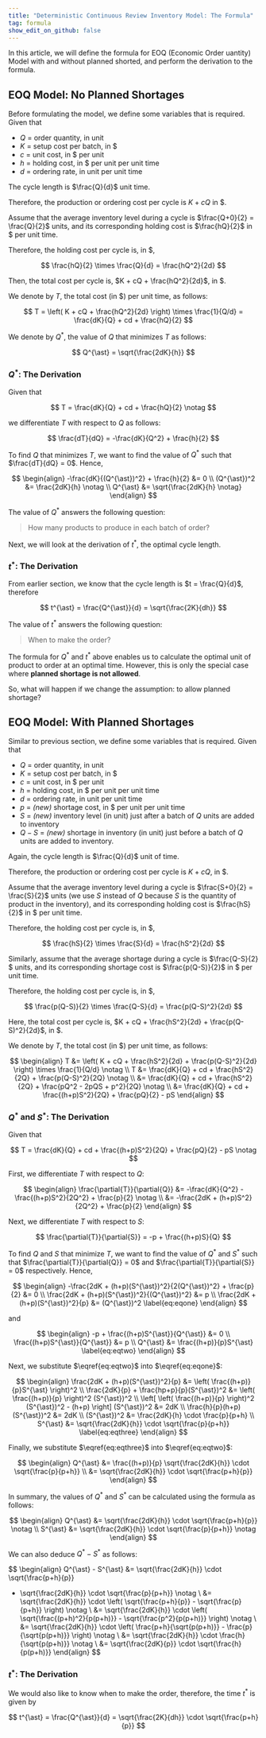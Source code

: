 ```yaml
---
title: "Deterministic Continuous Review Inventory Model: The Formula"
tag: formula
show_edit_on_github: false
---
```


In this article, we will define the formula for EOQ (Economic Order uantity) Model with and without planned shorted, and perform the derivation to the formula.

<!--more-->

## EOQ Model: No Planned Shortages

Before formulating the model, we define some variables that is required. Given that

- $Q$ = order quantity, in unit
- $K$ = setup cost per batch, in \$
- $c$ = unit cost, in \$ per unit
- $h$ = holding cost, in \$ per unit per unit time
- $d$ = ordering rate, in unit per unit time

The cycle length is $\frac{Q}{d}$ unit time.

Therefore, the production or ordering cost per cycle is $K + cQ$ in \$.

Assume that the average inventory level during a cycle is $\frac{Q+0}{2} = \frac{Q}{2}$ units, and its corresponding holding cost is $\frac{hQ}{2}$ in \$ per unit time.

Therefore, the holding cost per cycle is, in \$,

$$
\frac{hQ}{2} \times \frac{Q}{d} = \frac{hQ^2}{2d}
$$

Then, the total cost per cycle is, $K + cQ + \frac{hQ^2}{2d}$, in \$.

We denote by $T$, the total cost (in \$) per unit time, as follows:

$$
T = \left( K + cQ + \frac{hQ^2}{2d} \right) \times \frac{1}{Q/d}
= \frac{dK}{Q} + cd + \frac{hQ}{2}
$$

We denote by $Q^{\ast}$, the value of $Q$ that minimizes $T$ as follows:

$$
Q^{\ast} = \sqrt{\frac{2dK}{h}}
$$


### $Q^{\ast}$: The Derivation

Given that

$$
T = \frac{dK}{Q} + cd + \frac{hQ}{2} \notag
$$

we differentiate $T$ with respect to $Q$ as follows:

$$
\frac{dT}{dQ} = -\frac{dK}{Q^2} + \frac{h}{2}
$$

To find $Q$ that minimizes $T$, we want to find the value of $Q^{\ast}$ such that $\frac{dT}{dQ} = 0$. Hence,

$$
\begin{align}
-\frac{dK}{(Q^{\ast})^2} + \frac{h}{2} &= 0
\\
(Q^{\ast})^2 &= \frac{2dK}{h} \notag
\\
Q^{\ast} &= \sqrt{\frac{2dK}{h} \notag}
\end{align}
$$

The value of $Q^{\ast}$ answers the following question:

> How many products to produce in each batch of order?

Next, we will look at the derivation of $t^{\ast}$, the optimal cycle length.

### $t^{\ast}$: The Derivation

From earlier section, we know that the cycle length is $t = \frac{Q}{d}$, therefore

$$
t^{\ast} = \frac{Q^{\ast}}{d} = \sqrt{\frac{2K}{dh}}
$$

The value of $t^{\ast}$ answers the following question:

> When to make the order?

The formula for $Q^{\ast}$ and $t^{\ast}$ above enables us to calculate the optimal unit of product to order at an optimal time. However, this is only the special case where **planned shortage is not allowed**.

So, what will happen if we change the assumption: to allow planned shortage?

## EOQ Model: With Planned Shortages

Similar to previous section, we define some variables that is required. Given that

- $Q$ = order quantity, in unit
- $K$ = setup cost per batch, in \$
- $c$ = unit cost, in \$ per unit
- $h$ = holding cost, in \$ per unit per unit time
- $d$ = ordering rate, in unit per unit time
- $p$ = *(new)* shortage cost, in \$ per unit per unit time
- $S$ = *(new)* inventory level (in unit) just after a batch of $Q$ units are added to inventory
- $Q - S$ = *(new)* shortage in inventory (in unit) just before a batch of $Q$ units are added to inventory.

Again, the cycle length is $\frac{Q}{d}$ unit of time.

Therefore, the production or ordering cost per cycle is $K + cQ$, in \$.

Assume that the average inventory level during a cycle is $\frac{S+0}{2} = \frac{S}{2}$ units (we use $S$ instead of $Q$ because $S$ is the quantity of product in the inventory), and its corresponding holding cost is $\frac{hS}{2}$ in \$ per unit time.

Therefore, the holding cost per cycle is, in \$,

$$
\frac{hS}{2} \times \frac{S}{d} = \frac{hS^2}{2d}
$$

Similarly, assume that the average shortage during a cycle is $\frac{Q-S}{2} $ units, and its corresponding shortage cost is $\frac{p(Q-S)}{2}$ in \$ per unit time.

Therefore, the holding cost per cycle is, in \$,

$$
\frac{p(Q-S)}{2} \times \frac{Q-S}{d} = \frac{p(Q-S)^2}{2d}
$$

Here, the total cost per cycle is, $K + cQ + \frac{hS^2}{2d} + \frac{p(Q-S)^2}{2d}$, in \$.

We denote by $T$, the total cost (in \$) per unit time, as follows:

$$
\begin{align}
T &= \left( K + cQ + \frac{hS^2}{2d} + \frac{p(Q-S)^2}{2d} \right) \times \frac{1}{Q/d} \notag
\\
T &= \frac{dK}{Q} + cd + \frac{hS^2}{2Q} + \frac{p(Q-S)^2}{2Q} \notag
\\
&= \frac{dK}{Q} + cd + \frac{hS^2}{2Q} + \frac{pQ^2 - 2pQS + p^2}{2Q} \notag
\\
&= \frac{dK}{Q} + cd + \frac{(h+p)S^2}{2Q} + \frac{pQ}{2} - pS
\end{align}
$$

### $Q^{\ast}$ and $S^{\ast}$: The Derivation

Given that

$$
T = \frac{dK}{Q} + cd + \frac{(h+p)S^2}{2Q} + \frac{pQ}{2} - pS \notag
$$

First, we differentiate $T$ with respect to $Q$:

$$
\begin{align}
\frac{\partial{T}}{\partial{Q}} 
&= -\frac{dK}{Q^2} - \frac{(h+p)S^2}{2Q^2} + \frac{p}{2} \notag
\\
&= -\frac{2dK + (h+p)S^2}{2Q^2} + \frac{p}{2}
\end{align}
$$

Next, we differentiate $T$ with respect to $S$:

$$
\frac{\partial{T}}{\partial{S}} 
= -p + \frac{(h+p)S}{Q}
$$

To find $Q$ and $S$ that minimize $T$, we want to find the value of $Q^{\ast}$ and $S^{\ast}$ such that $\frac{\partial{T}}{\partial{Q}} = 0$ and $\frac{\partial{T}}{\partial{S}} = 0$ respectively. Hence,

$$
\begin{align}
-\frac{2dK + (h+p)(S^{\ast})^2}{2(Q^{\ast})^2} + \frac{p}{2} &= 0
\\
\frac{2dK + (h+p)(S^{\ast})^2}{(Q^{\ast})^2} &= p
\\
\frac{2dK + (h+p)(S^{\ast})^2}{p} &= (Q^{\ast})^2 \label{eq:eqone}
\end{align}
$$

and

$$
\begin{align}
-p + \frac{(h+p)S^{\ast}}{Q^{\ast}} &= 0
\\
\frac{(h+p)S^{\ast}}{Q^{\ast}} &= p
\\
Q^{\ast} &= \frac{(h+p)}{p}S^{\ast} \label{eq:eqtwo}
\end{align}
$$

Next, we substitute $\eqref{eq:eqtwo}$ into $\eqref{eq:eqone}$:

$$
\begin{align}
\frac{2dK + (h+p)(S^{\ast})^2}{p}
&= \left( \frac{(h+p)}{p}S^{\ast} \right)^2
\\
\frac{2dK}{p} + \frac{hp+p}{p}(S^{\ast})^2
&= \left( \frac{(h+p)}{p} \right)^2 (S^{\ast})^2
\\
\left[ \left( \frac{(h+p)}{p} \right)^2 (S^{\ast})^2 - (h+p) \right] (S^{\ast})^2
&= 2dK
\\
\frac{h}{p}(h+p)(S^{\ast})^2 &= 2dK
\\
(S^{\ast})^2 &= \frac{2dK}{h} \cdot \frac{p}{p+h}
\\
S^{\ast} &= \sqrt{\frac{2dK}{h}} \cdot \sqrt{\frac{p}{p+h}} \label{eq:eqthree}
\end{align}
$$

Finally, we substitute $\eqref{eq:eqthree}$ into $\eqref{eq:eqtwo}$:

$$
\begin{align}
Q^{\ast} &= \frac{(h+p)}{p} \sqrt{\frac{2dK}{h}} \cdot \sqrt{\frac{p}{p+h}}
\\
&= \sqrt{\frac{2dK}{h}} \cdot \sqrt{\frac{p+h}{p}}
\end{align}
$$

In summary, the values of $Q^{\ast}$ and $S^{\ast}$ can be calculated using the formula as follows:

$$
\begin{align}
Q^{\ast} &= \sqrt{\frac{2dK}{h}} \cdot \sqrt{\frac{p+h}{p}} \notag
\\
S^{\ast} &= \sqrt{\frac{2dK}{h}} \cdot \sqrt{\frac{p}{p+h}} \notag
\end{align}
$$

We can also deduce $Q^{\ast} - S^{\ast}$ as follows:

$$
\begin{align}
Q^{\ast} - S^{\ast}
&= \sqrt{\frac{2dK}{h}} \cdot \sqrt{\frac{p+h}{p}}
- \sqrt{\frac{2dK}{h}} \cdot \sqrt{\frac{p}{p+h}} \notag
\\
&= \sqrt{\frac{2dK}{h}} \cdot 
\left( \sqrt{\frac{p+h}{p}} - \sqrt{\frac{p}{p+h}} \right) \notag
\\
&= \sqrt{\frac{2dK}{h}} \cdot 
\left( \sqrt{\frac{(p+h)^2}{p(p+h)}} - \sqrt{\frac{p^2}{p(p+h)}} \right) \notag
\\
&= \sqrt{\frac{2dK}{h}} \cdot 
\left( \frac{p+h}{\sqrt{p(p+h)}} - \frac{p}{\sqrt{p(p+h)}} \right) \notag
\\
&= \sqrt{\frac{2dK}{h}} \cdot \frac{h}{\sqrt{p(p+h)}} \notag
\\
&= \sqrt{\frac{2dK}{p}} \cdot \sqrt{\frac{h}{p(p+h)}}
\end{align}
$$

### $t^{\ast}$: The Derivation

We would also like to know when to make the order, therefore, the time $t^{\ast}$ is given by

$$
t^{\ast} = \frac{Q^{\ast}}{d} = \sqrt{\frac{2K}{dh}} \cdot \sqrt{\frac{p+h}{p}}
$$